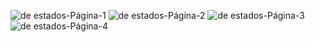 ![de estados-Página-1](https://github.com/StauberMetal/ProjectAnalisis/assets/150195075/06bac469-8067-437b-b199-ac872f1cdac2)
![de estados-Página-2](https://github.com/StauberMetal/ProjectAnalisis/assets/150195075/09e70d9a-7718-4663-b1f4-35f41f912ea7)
![de estados-Página-3](https://github.com/StauberMetal/ProjectAnalisis/assets/150195075/25584ffa-275d-4bdf-93b3-349a60b7896a)
![de estados-Página-4](https://github.com/StauberMetal/ProjectAnalisis/assets/150195075/a700dcd6-9f1c-49f2-8fcc-de2ebbda875e)
